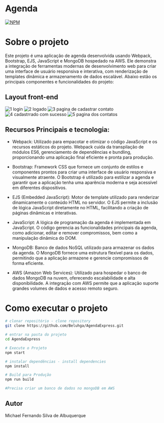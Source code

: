 # Agenda

[![NPM](https://img.shields.io/npm/l/react)](hhttps://github.com/Beluhga/AppTest-paraEstudo/blob/main/LICENSE) 

# Sobre o projeto
Este projeto é uma aplicação de agenda desenvolvida usando Webpack, Bootstrap, EJS, JavaScript e MongoDB hospedado na AWS. Ele demonstra a integração de ferramentas modernas de desenvolvimento web para criar uma interface de usuário responsiva e interativa, com renderização de templates dinâmica e armazenamento de dados escalável. Abaixo estão os principais componentes e funcionalidades do projeto:
## Layout front-end
![1 login](https://github.com/user-attachments/assets/cd5fdb2c-357a-43a7-8596-2709fde5c5a6)
![2 logado](https://github.com/user-attachments/assets/29042116-3dfb-4485-9554-409dffef085c)
![3 pagina de cadastrar contato](https://github.com/user-attachments/assets/e1591994-3e3d-46da-ad54-c3f000faf632)
![4 cadastrrado com sucesso](https://github.com/user-attachments/assets/d2083678-b71f-43e0-a1d3-9d4093b46873)
![5 pagina dos contatos](https://github.com/user-attachments/assets/995b88a6-8ba8-4c87-8210-086a11c2fcc1)

## Recursos Principais e tecnologia:

- Webpack: Utilizado para empacotar e otimizar o código JavaScript e os recursos estáticos do projeto. Webpack cuida da transpilação de módulos ES6, gerenciamento de dependências e bundling, proporcionando uma aplicação final eficiente e pronta para produção.

- Bootstrap: Framework CSS que fornece um conjunto de estilos e componentes prontos para criar uma interface de usuário responsiva e visualmente atraente. O Bootstrap é utilizado para estilizar a agenda e garantir que a aplicação tenha uma aparência moderna e seja acessível em diferentes dispositivos.

- EJS (Embedded JavaScript): Motor de template utilizado para renderizar dinamicamente o conteúdo HTML no servidor. O EJS permite a inclusão de lógica JavaScript diretamente no HTML, facilitando a criação de páginas dinâmicas e interativas.

- JavaScript: A lógica de programação da agenda é implementada em JavaScript. O código gerencia as funcionalidades principais da agenda, como adicionar, editar e remover compromissos, bem como a manipulação dinâmica do DOM.

- MongoDB: Banco de dados NoSQL utilizado para armazenar os dados da agenda. O MongoDB fornece uma estrutura flexível para os dados, permitindo que a aplicação armazene e gerencie compromissos de forma eficiente.

- AWS (Amazon Web Services): Utilizado para hospedar o banco de dados MongoDB na nuvem, oferecendo escalabilidade e alta disponibilidade. A integração com AWS permite que a aplicação suporte grandes volumes de dados e acesso remoto seguro.

# Como executar o projeto

```bash
# clonar repositório - clone repository
git clone https://github.com/Beluhga/AgendaExpress.git

# entrar na pasta do projeto
cd AgendaExpress

# Execute o Projeto
npm start

# instalar dependências - install dependencies
npm install

# Build para Produção
npm run build

#Precisa criar um banco de dados no mongoDB em AWS

```


## Autor

Michael Fernando Silva de Albuquerque

